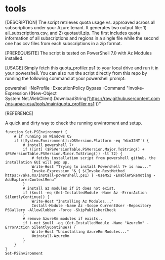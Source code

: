 # tools

[DESCRIPTION]
The script retrieves quota usage vs. approaved across all subscriptions under your Azure tenant.  It generates two output file: 1) all_subscriptions.csv, and 2) quotautil.zip.  The first includes quota information of all subscriptions and regions in a single file while the second one has csv files from each subscriptions in a zip format.

[PREREQUISITE]
The script is tested on PowerShell 7.0 with Az Modules installed.

[USAGE]
Simply fetch this quota_profiler.ps1 to your local drive and run it in your powershell.  You can also run the script directly from this repo by running the following command at your powershell prompt: 

powershell -NoProfile -ExecutionPolicy Bypass -Command "Invoke-Expression ((New-Object System.Net.WebClient).DownloadString('https://raw.githubusercontent.com/ms-apac-csu/tools/main/quota_profiler.ps1'))"

[REFERENCE]

A quick and dirty way to check the running envinroment and setup.

    function Set-PSEnvironment {
        # if running on Windows OS
        if ([System.Environment]::OSVersion.Platform -eq 'Win32NT') {
            # install powershell 7+
            if ([int] ($PSVersionTable.PSVersion.Major.ToString() + $PSVersionTable.PSVersion.Minor.ToString()) -lt 72) {
                # fetchs installation script from powershell github. the installation GUI will pop up.
                Write-Host "Trying to install Powershell 7+ is now..."
                Invoke-Expression "& { $(Invoke-RestMethod https://aka.ms/install-powershell.ps1) } -UseMSI -EnablePSRemoting -AddExplorerContextMenu"
            }
            # install az modules if it does not exist.
            if ($null -eq (Get-InstalledModule -Name Az -ErrorAction SilentlyContinue)) {
                Write-Host "Installing Az Modules..."
                Install-Module -Name Az -Scope CurrentUser -Repository PSGallery -AllowClobber -Force -SkipPublisherCheck
            }
            # remove AzureRm modules if exists..
            if (-not $null -eq (Get-InstalledModule -Name "AzureRm" -ErrorAction SilentlyContinue)) {
                Write-Host "Uninstalling AzureRm Modules..."
                Uninstall-AzureRm
            }
        }
    }
    Set-PSEnvironment
